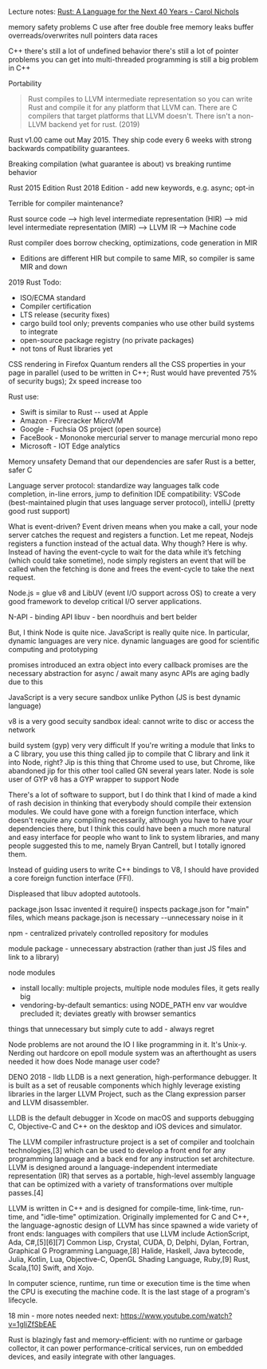 Lecture notes: [Rust: A Language for the Next 40 Years - Carol Nichols](https://www.youtube.com/watch?v=A3AdN7U24iU)

memory safety problems C
use after free
double free
memory leaks
buffer overreads/overwrites
null pointers
data races

C++
there's still a lot of undefined behavior
there's still a lot of pointer problems you can get into
multi-threaded programming is still a big problem in C++

Portability

>Rust compiles to LLVM intermediate representation so you can write Rust and compile it for any platform that LLVM can. There are C compilers that target platforms that LLVM doesn't. There isn't a non-LLVM backend yet for rust. (2019)

Rust v1.00 came out May 2015. They ship code every 6 weeks with strong backwards compatibility guarantees.

Breaking compilation (what guarantee is about) vs breaking runtime behavior

Rust 2015 Edition
Rust 2018 Edition - add new keywords, e.g. async; opt-in

Terrible for compiler maintenance?

Rust source code --> high level intermediate representation (HIR) --> mid level intermediate representation (MIR) --> LLVM IR --> Machine code

Rust compiler does borrow checking, optimizations, code generation in MIR
 - Editions are different HIR but compile to same MIR, so compiler is same MIR and down

2019 Rust Todo:
 - ISO/ECMA standard
 - Compiler certification
 - LTS release (security fixes)
 - cargo build tool only; prevents companies who use other build systems to integrate
 - open-source package registry (no private packages)
 - not tons of Rust libraries yet

CSS rendering in Firefox Quantum renders all the CSS properties in your page in parallel (used to be written in C++; Rust would have prevented 75% of security bugs); 2x speed increase too

Rust use:
- Swift is similar to Rust -- used at Apple
- Amazon - Firecracker MicroVM
- Google - Fuchsia OS project (open source)
- FaceBook - Mononoke mercurial server to manage mercurial mono repo
- Microsoft - IOT Edge analytics

Memory unsafety
Demand that our dependencies are safer
Rust is a better, safer C

Language server protocol: standardize way languages talk
code completion, in-line errors, jump to definition
IDE compatibility: VSCode (best-maintained plugin that uses language server protocol), intelliJ (pretty good rust support)



What is event-driven?
Event driven means when you make a call, your node server catches the request and registers a function. Let me repeat, Nodejs registers a function instead of the actual data. Why though? Here is why. Instead of having the event-cycle to wait for the data while it’s fetching (which could take sometime), node simply registers an event that will be called when the fetching is done and frees the event-cycle to take the next request.

Node.js = glue v8 and LibUV (event I/O support across OS) to create a very good framework to develop critical I/O server applications.

N-API - binding API
libuv - ben noordhuis and bert belder


But, I think Node is quite nice.
JavaScript is really quite nice.
In particular, dynamic languages are very nice.
dynamic languages are good for scientific computing and prototyping

promises introduced an extra object into every callback
promises are the necessary abstraction for async / await
many async APIs are aging badly due to this

JavaScript is a very secure sandbox unlike Python (JS is best dynamic language)

v8 is a very good secuity sandbox
ideal: cannot write to disc or access the network

build system (gyp)
very very difficult
If you're writing a module that links to a C library, you use this thing called jip to compile that C library and link it into Node, right? Jip is this thing that Chrome used to use, but Chrome, like abandoned jip for this other tool called GN several years later.
Node is sole user of GYP
v8 has a GYP wrapper to support Node

There's a lot of software to support, but I do think that I kind of made a kind of rash decision in thinking that everybody should compile their extension modules. We could have gone with a foreign function interface, which doesn't require any compiling necessarily, although you have to have your dependencies there, but I think this could have been a much more natural and easy interface for people who want to link to system libraries, and many people suggested this to me, namely Bryan Cantrell, but I totally ignored them.

Instead of guiding users to write C++ bindings to V8, I should have provided a core foreign function interface (FFI).

Displeased that libuv adopted autotools.

package.json Issac invented it
require() inspects package.json for "main" files, which means package.json is necessary
--unnecessary noise in it

npm - centralized privately controlled repository for modules

module package - unnecessary abstraction (rather than just JS files and link to a library)

node modules
- install locally: multiple projects, multiple node modules files, it gets really big
- vendoring-by-default semantics: using NODE_PATH env var wouldve precluded it; deviates greatly with browser semantics

things that unnecessary but simply cute to add - always regret

Node problems are not around the IO
I like programming in it. It's Unix-y.
Nerding out hardcore on epoll
module system was an afterthought as users needed it
how does Node manage user code?

DENO 2018 -
lldb
LLDB is a next generation, high-performance debugger. It is built as a set of reusable components which highly leverage existing libraries in the larger LLVM Project, such as the Clang expression parser and LLVM disassembler.

LLDB is the default debugger in Xcode on macOS and supports debugging C, Objective-C and C++ on the desktop and iOS devices and simulator.


The LLVM compiler infrastructure project is a set of compiler and toolchain technologies,[3] which can be used to develop a front end for any programming language and a back end for any instruction set architecture. LLVM is designed around a language-independent intermediate representation (IR) that serves as a portable, high-level assembly language that can be optimized with a variety of transformations over multiple passes.[4]

LLVM is written in C++ and is designed for compile-time, link-time, run-time, and "idle-time" optimization. Originally implemented for C and C++, the language-agnostic design of LLVM has since spawned a wide variety of front ends: languages with compilers that use LLVM include ActionScript, Ada, C#,[5][6][7] Common Lisp, Crystal, CUDA, D, Delphi, Dylan, Fortran, Graphical G Programming Language,[8] Halide, Haskell, Java bytecode, Julia, Kotlin, Lua, Objective-C, OpenGL Shading Language, Ruby,[9] Rust, Scala,[10] Swift, and Xojo.

In computer science, runtime, run time or execution time is the time when the CPU is executing the machine code. It is the last stage of a program's lifecycle.

18 min - more notes needed
next: <https://www.youtube.com/watch?v=1gIiZfSbEAE>





Rust is blazingly fast and memory-efficient: with no runtime or garbage collector, it can power performance-critical services, run on embedded devices, and easily integrate with other languages.
